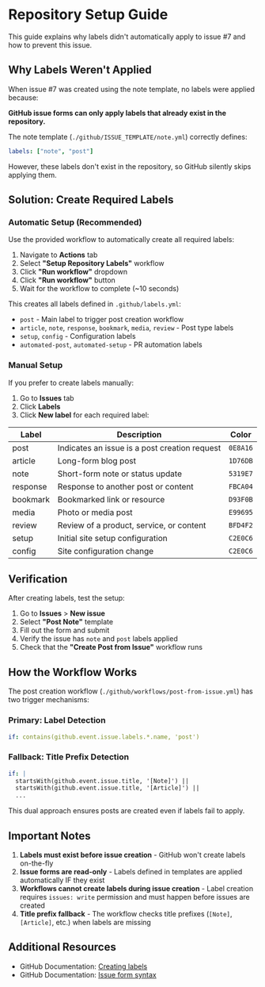 # Repository Setup Guide

This guide explains why labels didn't automatically apply to issue #7 and how to prevent this issue.

## Why Labels Weren't Applied

When issue #7 was created using the note template, no labels were applied because:

**GitHub issue forms can only apply labels that already exist in the repository.**

The note template (`./github/ISSUE_TEMPLATE/note.yml`) correctly defines:
```yaml
labels: ["note", "post"]
```

However, these labels don't exist in the repository, so GitHub silently skips applying them.

## Solution: Create Required Labels

### Automatic Setup (Recommended)

Use the provided workflow to automatically create all required labels:

1. Navigate to **Actions** tab
2. Select **"Setup Repository Labels"** workflow
3. Click **"Run workflow"** dropdown
4. Click **"Run workflow"** button
5. Wait for the workflow to complete (~10 seconds)

This creates all labels defined in `.github/labels.yml`:
- `post` - Main label to trigger post creation workflow
- `article`, `note`, `response`, `bookmark`, `media`, `review` - Post type labels
- `setup`, `config` - Configuration labels
- `automated-post`, `automated-setup` - PR automation labels

### Manual Setup

If you prefer to create labels manually:

1. Go to **Issues** tab
2. Click **Labels**
3. Click **New label** for each required label:

| Label | Description | Color |
|-------|-------------|-------|
| post | Indicates an issue is a post creation request | `0E8A16` |
| article | Long-form blog post | `1D76DB` |
| note | Short-form note or status update | `5319E7` |
| response | Response to another post or content | `FBCA04` |
| bookmark | Bookmarked link or resource | `D93F0B` |
| media | Photo or media post | `E99695` |
| review | Review of a product, service, or content | `BFD4F2` |
| setup | Initial site setup configuration | `C2E0C6` |
| config | Site configuration change | `C2E0C6` |

## Verification

After creating labels, test the setup:

1. Go to **Issues** > **New issue**
2. Select **"Post Note"** template
3. Fill out the form and submit
4. Verify the issue has `note` and `post` labels applied
5. Check that the **"Create Post from Issue"** workflow runs

## How the Workflow Works

The post creation workflow (`./github/workflows/post-from-issue.yml`) has two trigger mechanisms:

### Primary: Label Detection
```yaml
if: contains(github.event.issue.labels.*.name, 'post')
```

### Fallback: Title Prefix Detection
```yaml
if: |
  startsWith(github.event.issue.title, '[Note]') ||
  startsWith(github.event.issue.title, '[Article]') ||
  ...
```

This dual approach ensures posts are created even if labels fail to apply.

## Important Notes

1. **Labels must exist before issue creation** - GitHub won't create labels on-the-fly
2. **Issue forms are read-only** - Labels defined in templates are applied automatically IF they exist
3. **Workflows cannot create labels during issue creation** - Label creation requires `issues: write` permission and must happen before issues are created
4. **Title prefix fallback** - The workflow checks title prefixes (`[Note]`, `[Article]`, etc.) when labels are missing

## Additional Resources

- GitHub Documentation: [Creating labels](https://docs.github.com/en/issues/using-labels-and-milestones-to-track-work/managing-labels#creating-a-label)
- GitHub Documentation: [Issue form syntax](https://docs.github.com/en/communities/using-templates-to-encourage-useful-issues-and-pull-requests/syntax-for-issue-forms)
